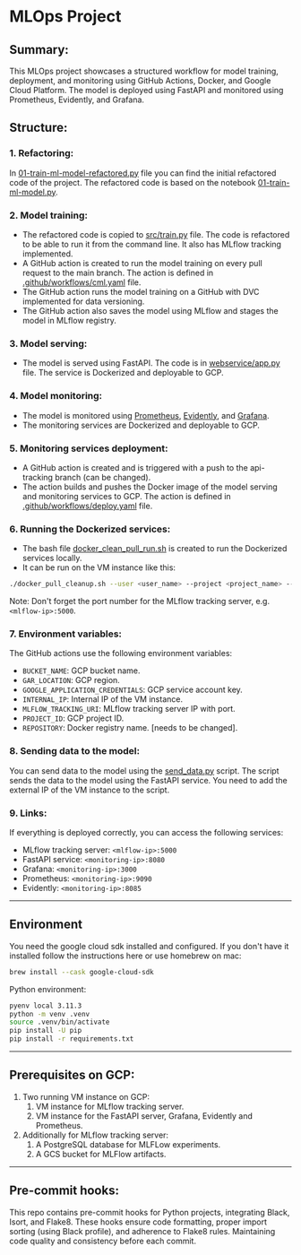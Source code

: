 # MLOps Project

## Summary:
This MLOps project showcases a structured workflow for model training, deployment, and monitoring using GitHub Actions, Docker, and Google Cloud Platform. The model is deployed using FastAPI and monitored using Prometheus, Evidently, and Grafana.

## Structure:

### 1. Refactoring:
In [01-train-ml-model-refactored.py](refactoring/01-train-ml-model-refactored.py) file you can find the initial refactored code of the project. The refactored code is based on the notebook [01-train-ml-model.py](refactoring/01-train-ml-model.py).
### 2. Model training:
* The refactored code is copied to [src/train.py](src/train.py) file. The code is refactored to be able to run it from the command line. It also has MLflow tracking implemented.
* A GitHub action is created to run the model training on every pull request to the main branch. The action is defined in [.github/workflows/cml.yaml](.github/workflows/cml.yaml) file.
* The GitHub action runs the model training on a GitHub with DVC implemented for data versioning.
* The GitHub action also saves the model using MLflow and stages the model in MLflow registry.
### 3. Model serving:
* The model is served using FastAPI. The code is in [webservice/app.py](webservice/app.py) file. The service is Dockerized and deployable to GCP.

### 4. Model monitoring:
* The model is monitored using [Prometheus](deployment/prometheus_deployment),  [Evidently](evidently_service), and  [Grafana](deployment/grafana_deployment).
* The monitoring services are Dockerized and deployable to GCP.


### 5. Monitoring services deployment:
* A GitHub action is created and is triggered with a push to the api-tracking branch (can be changed).
* The action builds and pushes the Docker image of the model serving and monitoring services to GCP. The action is defined in [.github/workflows/deploy.yaml](.github/workflows/deploy.yaml) file.

### 6. Running the Dockerized services:
* The bash file [docker_clean_pull_run.sh](docker_clean_pull_run.sh) is created to run the Dockerized services locally.
* It can be run on the VM instance like this:
```bash
./docker_pull_cleanup.sh --user <user_name> --project <project_name> --internal-ip <internal_ip_VM> --mlflow-tracking <tracking_ip_mlflow>
```
Note: Don't forget the port number for the MLflow tracking server, e.g. ```<mlflow-ip>:5000```.
### 7. Environment variables:
The GitHub actions use the following environment variables:
* ```BUCKET_NAME```: GCP bucket name.
* ```GAR_LOCATION```: GCP region.
* ```GOOGLE_APPLICATION_CREDENTIALS```: GCP service account key.
* ```INTERNAL_IP```: Internal IP of the VM instance.
* ```MLFLOW_TRACKING_URI```: MLflow tracking server IP with port. 
* ```PROJECT_ID```: GCP project ID.
* ```REPOSITORY```: Docker registry name. [needs to be changed].

### 8. Sending data to the model:
You can send data to the model using the [send_data.py](send_data.py) script. The script sends the data to the model using the FastAPI service. You need to add the external IP of the VM instance to the script.

### 9. Links:
If everything is deployed correctly, you can access the following services:
* MLflow tracking server: ```<mlflow-ip>:5000```
* FastAPI service: ```<monitoring-ip>:8080```
* Grafana: ```<monitoring-ip>:3000```
* Prometheus: ```<monitoring-ip>:9090```
* Evidently: ```<monitoring-ip>:8085```

---
## Environment

You need the google cloud sdk installed and configured. If you don't have it installed follow the instructions here or use homebrew on mac:
```bash
brew install --cask google-cloud-sdk
```

Python environment:

```bash
pyenv local 3.11.3
python -m venv .venv
source .venv/bin/activate
pip install -U pip
pip install -r requirements.txt
```
---
## Prerequisites on GCP:
1. Two running VM instance on GCP:
   1. VM instance for MLflow tracking server.
   2. VM instance for the FastAPI server, Grafana, Evidently and Prometheus.
3. Additionally for MLflow tracking server:
   1. A PostgreSQL database for MLFLow experiments.
   2. A GCS bucket for MLFlow artifacts.
---
## Pre-commit hooks:
This repo contains pre-commit hooks for Python projects, integrating Black, Isort, and Flake8. These hooks ensure code formatting, proper import sorting (using Black profile), and adherence to Flake8 rules. Maintaining code quality and consistency before each commit.